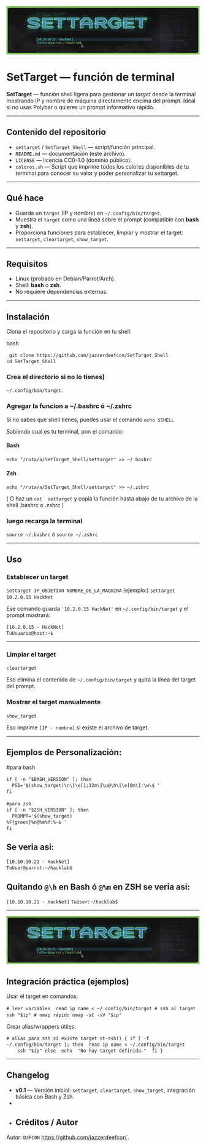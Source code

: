 ![Texto alternativo](./settarget.png)
# SetTarget — función de terminal

**SetTarget** — función shell ligera para gestionar un *target* desde la terminal mostrando IP y nombre de máquina directamente encima del prompt. Ideal si no usas Polybar o quieres un prompt informativo rápido.

---

## Contenido del repositorio

- `settarget` / `SetTarget_Shell` — script/función principal.  
- `README.md` — documentación (este archivo).  
- `LICENSE` — licencia CC0-1.0 (dominio público).
- `colores.sh` — Script que imprime todos los colores disponibles de tu terminal para conocer su valor y poder personalizar tu settarget.

---

## Qué hace

- Guarda un `target` (IP y nombre) en `~/.config/bin/target`.  
- Muestra el `target` como una línea sobre el prompt (compatible con **bash** y **zsh**).  
- Proporciona funciones para establecer, limpiar y mostrar el target: `settarget`, `cleartarget`, `show_target`.

---

## Requisitos

- Linux (probado en Debian/Parrot/Arch).  
- Shell: **bash** o **zsh**.  
- No requiere dependencias externas.

---

## Instalación

Clona el repositorio y carga la función en tu shell:

bash
```shell
 git clone https://github.com/jazzerdeefcon/SetTarget_Shell 
cd SetTarget_Shell
 ```

### Crea el directorio si no lo tienes) 

 `~/.config/bin/target`.
 
### Agregar la funcion a ~/.bashrc ó ~/.zshrc
Si no sabes que shell tienes, puedes usar el comando
 `echo $SHELL`
 
 Sabiendo cual es tu terminal, pon el comando:
 
#### Bash
`echo "/ruta/a/SetTarget_Shell/settarget" >> ~/.bashrc`
#### Zsh
`echo "/ruta/a/SetTarget_Shell/settarget" >> ~/.zshrc`

( O haz un `cat  settarget` y copia la función hasta abajo de tu archivo de la shell .bashrc o .zshrc )

### luego recarga la terminal

`source ~/.bashrc`
ó
`source ~/.zshrc`

---
## Uso 
### Establecer un target
`settarget IP_OBJETIVO NOMBRE_DE_LA_MAQUINA`
(ejemplo:)
`settarget 10.2.0.15 HackNet`

Ese comando guarda `'10.2.0.15 HackNet'` en `~/.config/bin/target` y el prompt mostrará:

```
[10.2.0.15 - HackNet]
TuUsuario@host:~$
```

---
### Limpiar el target

`cleartarget`

Eso elimina el contenido de `~/.config/bin/target` y quita la línea del target del prompt.

### Mostrar el target manualmente

`show_target`

Eso imprime `[IP - nombre]` si existe el archivo de target.

---

## Ejemplos de Personalización:

#para bash
  ```
  if [ -n "$BASH_VERSION" ]; then
    PS1='$(show_target)\n\[\e[1;32m\]\u@\h\[\e[0m\]:\w\$ '
fi

#para zsh
if [ -n "$ZSH_VERSION" ]; then
    PROMPT='$(show_target)
%F{green}%n@%m%f:%~$ '
fi
```

## Se veria asi:

```
[10.10.10.21 - HackNet]
TuUser@parrot:~/hacklab$
```

## Quitando `@\h` en Bash ó  `@%m` en ZSH se veria asi:

`[10.10.10.21 - HackNet]`
`TuUser:~/hacklab$`

---
![Texto alternativo](./settarget.png)


## Integración práctica (ejemplos)

Usar el target en comandos:

`# leer variables  read ip name < ~/.config/bin/target # ssh al target ssh "$ip" # nmap rápido nmap -sC -sV "$ip"` 

Crear alias/wrappers útiles:

```
# alias para ssh si existe target st-ssh() { if [ -f ~/.config/bin/target ]; then  read ip name < ~/.config/bin/target
    ssh "$ip" else  echo  "No hay target definido."  fi }
```

---
## Changelog

-   **v0.1** — Versión inicial: `settarget`, `cleartarget`, `show_target`, integración básica con Bash y Zsh.
- 
- ## Créditos / Autor

Autor: `D3FC0N` https://github.com/jazzerdeefcon`.
